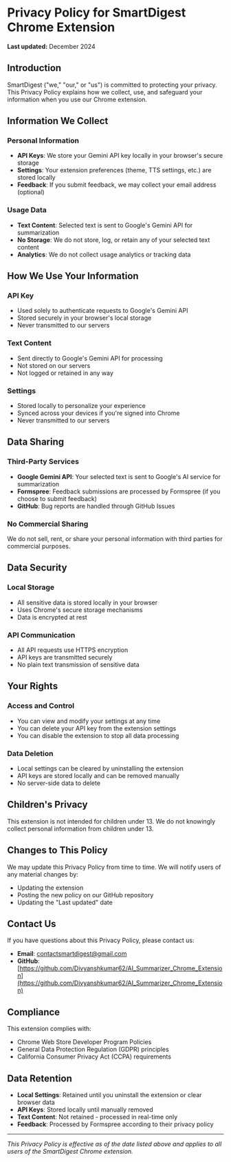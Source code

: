 # Privacy Policy for SmartDigest Chrome Extension

**Last updated:** December 2024

## Introduction

SmartDigest ("we," "our," or "us") is committed to protecting your privacy. This Privacy Policy explains how we collect, use, and safeguard your information when you use our Chrome extension.

## Information We Collect

### Personal Information

- **API Keys**: We store your Gemini API key locally in your browser's secure storage
- **Settings**: Your extension preferences (theme, TTS settings, etc.) are stored locally
- **Feedback**: If you submit feedback, we may collect your email address (optional)

### Usage Data

- **Text Content**: Selected text is sent to Google's Gemini API for summarization
- **No Storage**: We do not store, log, or retain any of your selected text content
- **Analytics**: We do not collect usage analytics or tracking data

## How We Use Your Information

### API Key

- Used solely to authenticate requests to Google's Gemini API
- Stored securely in your browser's local storage
- Never transmitted to our servers

### Text Content

- Sent directly to Google's Gemini API for processing
- Not stored on our servers
- Not logged or retained in any way

### Settings

- Stored locally to personalize your experience
- Synced across your devices if you're signed into Chrome
- Never transmitted to our servers

## Data Sharing

### Third-Party Services

- **Google Gemini API**: Your selected text is sent to Google's AI service for summarization
- **Formspree**: Feedback submissions are processed by Formspree (if you choose to submit feedback)
- **GitHub**: Bug reports are handled through GitHub Issues

### No Commercial Sharing

We do not sell, rent, or share your personal information with third parties for commercial purposes.

## Data Security

### Local Storage

- All sensitive data is stored locally in your browser
- Uses Chrome's secure storage mechanisms
- Data is encrypted at rest

### API Communication

- All API requests use HTTPS encryption
- API keys are transmitted securely
- No plain text transmission of sensitive data

## Your Rights

### Access and Control

- You can view and modify your settings at any time
- You can delete your API key from the extension settings
- You can disable the extension to stop all data processing

### Data Deletion

- Local settings can be cleared by uninstalling the extension
- API keys are stored locally and can be removed manually
- No server-side data to delete

## Children's Privacy

This extension is not intended for children under 13. We do not knowingly collect personal information from children under 13.

## Changes to This Policy

We may update this Privacy Policy from time to time. We will notify users of any material changes by:

- Updating the extension
- Posting the new policy on our GitHub repository
- Updating the "Last updated" date

## Contact Us

If you have questions about this Privacy Policy, please contact us:

- **Email**: contactsmartdigest@gmail.com
- **GitHub**: [https://github.com/Divyanshkumar62/AI_Summarizer_Chrome_Extension](https://github.com/Divyanshkumar62/AI_Summarizer_Chrome_Extension)

## Compliance

This extension complies with:

- Chrome Web Store Developer Program Policies
- General Data Protection Regulation (GDPR) principles
- California Consumer Privacy Act (CCPA) requirements

## Data Retention

- **Local Settings**: Retained until you uninstall the extension or clear browser data
- **API Keys**: Stored locally until manually removed
- **Text Content**: Not retained - processed in real-time only
- **Feedback**: Processed by Formspree according to their privacy policy

---

_This Privacy Policy is effective as of the date listed above and applies to all users of the SmartDigest Chrome extension._
